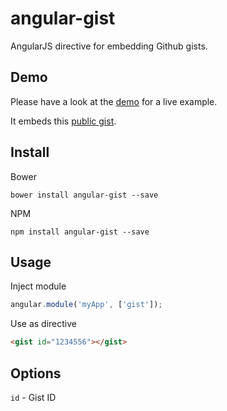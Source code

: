 angular-gist
============

AngularJS directive for embedding Github gists.

## Demo
Please have a look at the [demo](http://htmlpreview.github.io/?https://raw.githubusercontent.com/AWolf81/angular-gist/demo-app/examples/simple-demo/index.html) for a live example.

It embeds this [public gist](https://gist.github.com/AWolf81/e65d546c16acb1a10c3f5e1f673c5223). 

## Install

Bower

```
bower install angular-gist --save
```

NPM

```
npm install angular-gist --save
```

## Usage

Inject module

```js
angular.module('myApp', ['gist']);
```

Use as directive

```html
<gist id="1234556"></gist>
```

## Options

` id ` - Gist ID
